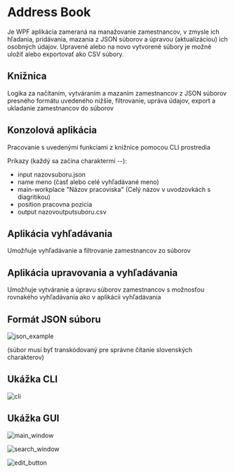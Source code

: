 # Address Book
Je WPF aplikácia zameraná na manažovanie zamestnancov, v zmysle ich hľadania, pridávania, mazania z JSON súborov a úpravou (aktualizáciou) ich osobných údajov. Upravené alebo na novo vytvorené súbory je možné uložiť alebo exportovať ako CSV súbory.

## Knižnica
Logika za načítaním, vytváraním a mazaním zamestnancov z JSON súborov presného formátu uvedeného nižšie, filtrovanie, upráva údajov, export a ukladanie zamestnancov do súborov

## Konzolová aplikácia
Pracovanie s uvedenými funkciami z knižnice pomocou CLI prostredia

Príkazy (každý sa začína charaktermi --):
- input nazovsuboru.json
- name meno (časť alebo celé vyhľadávané meno)
- main-workplace "Názov pracoviska" (Celý názov v uvodzovkách s diagritikou)
- position pracovna pozicia
- output nazovoutputsuboru.csv

## Aplikácia vyhľadávania
Umožňuje vyhľadávanie a filtrovanie zamestnancov zo súborov

## Aplikácia upravovania a vyhľadávania
Umožňuje vytváranie a úpravu súborov zamestnancov s možnosťou rovnakého vyhľadávania ako v aplikácii vyhľadávania

## Formát JSON súboru
![json_example](https://github.com/user-attachments/assets/4ddce0dd-a10f-41c6-857e-3acad7d8c4e6)

(súbor musí byť transkódovaný pre správne čítanie slovenských charakterov)


## Ukážka CLI
![cli](https://github.com/user-attachments/assets/40d8e474-1258-4c8d-80ed-521691db0ea0)


## Ukážka GUI
![main_window](https://github.com/user-attachments/assets/ec76895a-3f81-4f4d-99e0-e659e36051c7)

![search_window](https://github.com/user-attachments/assets/6d22e0f5-7cc6-4ea0-8750-9c7473f15d0a)

![edit_button](https://github.com/user-attachments/assets/f0e6549e-50a5-45bc-b1b7-3606a2beaad2)
